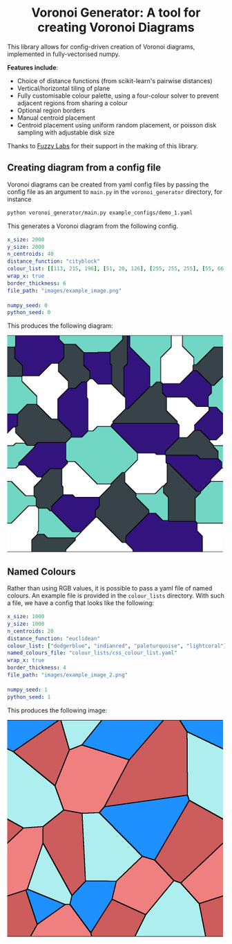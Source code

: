 <h1 align="center">
    Voronoi Generator: A tool for creating Voronoi Diagrams
</h1>

This library allows for config-driven creation of Voronoi diagrams, implemented in fully-vectorised numpy.

**Features include**:

* Choice of distance functions (from scikit-learn's pairwise distances)
* Vertical/horizontal tiling of plane
* Fully customisable colour palette, using a four-colour solver to prevent adjacent regions from sharing a colour
* Optional region borders
* Manual centroid placement
* Centroid placement using uniform random placement, or poisson disk sampling with adjustable disk size


Thanks to [Fuzzy Labs](https://fuzzylabs.ai) for their support in the  making of this library.

## Creating diagram from a config file

Voronoi diagrams can be created from yaml config files by passing the config file as an argument to `main.py` in the `voronoi_generator` directory, for instance

```bash
python voronoi_generator/main.py example_configs/demo_1.yaml
```

This generates a Voronoi diagram from the following config.

```yaml
x_size: 2000
y_size: 2000
n_centroids: 40
distance_function: "cityblock"
colour_list: [[113, 215, 196], [51, 20, 126], [255, 255, 255], [55, 66, 73]]
wrap_x: true
border_thickness: 6
file_path: "images/example_image.png"

numpy_seed: 0
python_seed: 0

```

This produces the following diagram:

<img src="images/example_image.png" width="500">

## Named Colours

Rather than using RGB values, it is possible to pass a yaml file of named colours.
An example file is provided in the `colour_lists` directory. With such a file, we have
a config that looks like the following:

```yaml
x_size: 1000
y_size: 1000
n_centroids: 20
distance_function: "euclidean"
colour_list: ["dodgerblue", "indianred", "paleturquoise", "lightcoral"]
named_colours_file: "colour_lists/css_colour_list.yaml"
wrap_x: true
border_thickness: 4
file_path: "images/example_image_2.png"

numpy_seed: 1
python_seed: 1
```

This produces the following image:

<img src="images/example_image_2.png" width="500">


#
